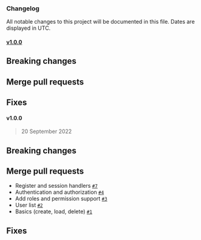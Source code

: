 ### Changelog

All notable changes to this project will be documented in this file. Dates are displayed in UTC.

#### [v1.0.0](https://github.com/Platform-OS/pos-module-user/compare/v1.0.0...v1.0.0)

## Breaking changes

## Merge pull requests

## Fixes

#### v1.0.0

> 20 September 2022

## Breaking changes

## Merge pull requests
- Register and session handlers [`#7`](https://github.com/Platform-OS/pos-module-user/pull/7)
- Authentication and authorization [`#4`](https://github.com/Platform-OS/pos-module-user/pull/4)
- Add roles and permission support [`#3`](https://github.com/Platform-OS/pos-module-user/pull/3)
- User list [`#2`](https://github.com/Platform-OS/pos-module-user/pull/2)
- Basics (create, load, delete) [`#1`](https://github.com/Platform-OS/pos-module-user/pull/1)

## Fixes
